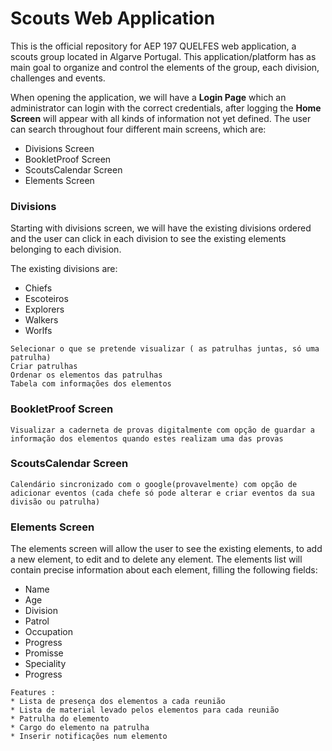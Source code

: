 # Scouts Web Application

This is the official repository for AEP 197 QUELFES web application, a scouts group located in Algarve Portugal. This application/platform has as main goal to organize and control the elements of the group, each division, challenges and events.

When opening the application, we will have a **Login Page** which an administrator can login with the correct credentials, after logging the **Home Screen** will appear with all kinds of information not yet defined. The user can search throughout four different main screens, which are:

* Divisions Screen
* BookletProof Screen
* ScoutsCalendar Screen
* Elements Screen

### Divisions

Starting with divisions screen, we will have the existing divisions ordered and the user can click in each division to see the existing elements belonging to each division. 

The existing divisions are:

* Chiefs
* Escoteiros
* Explorers
* Walkers
* Worlfs

```
Selecionar o que se pretende visualizar ( as patrulhas juntas, só uma patrulha)
Criar patrulhas
Ordenar os elementos das patrulhas
Tabela com informações dos elementos
``` 

### BookletProof Screen

```
Visualizar a caderneta de provas digitalmente com opção de guardar a informação dos elementos quando estes realizam uma das provas
```
### ScoutsCalendar Screen

```
Calendário sincronizado com o google(provavelmente) com opção de adicionar eventos (cada chefe só pode alterar e criar eventos da sua divisão ou patrulha)
```
### Elements Screen

The elements screen will allow the user to see the existing elements, to add a new element, to edit and to delete any element.
The elements list will contain precise information about each element, filling the following fields: 

* Name
* Age
* Division
* Patrol
* Occupation
* Progress
* Promisse
* Speciality
* Progress

```
Features :
* Lista de presença dos elementos a cada reunião
* Lista de material levado pelos elementos para cada reunião
* Patrulha do elemento
* Cargo do elemento na patrulha
* Inserir notificações num elemento
```
